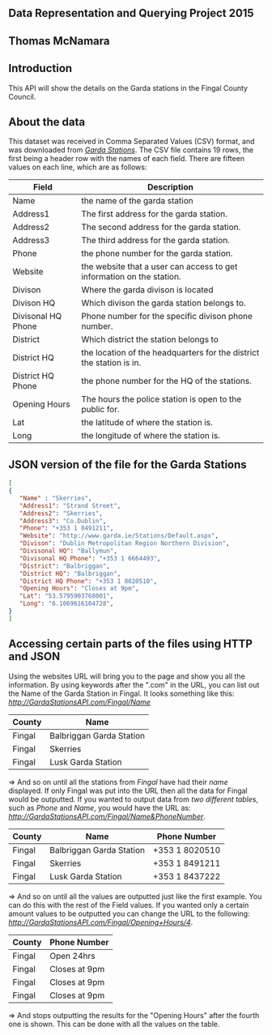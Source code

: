 ## Data Representation and Querying Project 2015 
## Thomas McNamara

## Introduction 

This API will show the details on the Garda stations in the Fingal County Council. 

## About the data
This dataset was received in Comma Separated Values (CSV) format, and was downloaded from [*Garda Stations*](https://data.gov.ie/dataset/garda-stations).
The CSV file contains 19 rows, the first being a header row with the names of each field.
There are fifteen values on each line, which are as follows: 

Field | Description
------------ | -------------
Name | the name of the garda station
Address1 | The first address for the garda station.
Address2 |The second address for the garda station.
Address3 |  The third address for the garda station.
Phone | the phone number for the garda station.
Website | the website that a user can access to get information on the station.
Divison | Where the garda divison is located
Divison HQ | Which divison the garda station belongs to.
Divisonal HQ Phone | Phone number for the specific divison phone number.
District | Which district the station belongs to
District HQ | the location of the headquarters for the district the station is in. 
District HQ Phone | the phone number for the HQ of the stations.
Opening Hours | The hours the police station is open to the public for.
Lat | the latitude of where the station is.
Long | the longitude of where the station is.

## JSON version of the file for the Garda Stations
```JSON
[
{
   "Name" : "Skerries", 
   "Address1": "Strand Street",
   "Address2": "Skerries",
   "Address3": "Co.Dublin",
   "Phone": "+353 1 8491211",
   "Website": "http://www.garda.ie/Stations/Default.aspx",
   "Divison": "Dublin Metropolitan Region Northern Division",
   "Divisonal HQ": "Ballymun",
   "Divisonal HQ Phone": "+353 1 6664493",
   "District": "Balbriggan",
   "District HQ": "Balbriggan",
   "District HQ Phone": "+353 1 8020510",
   "Opening Hours": "Closes at 9pm",
   "Lat": "53.5795903768001",
   "Long": "6.1069616104728",
}
]
``` 
## Accessing certain parts of the files using HTTP and JSON
Using the websites URL will bring you to the page and show you all the information. By using keywords after the ".com" in the URL, you can list out the Name of the Garda Station in Fingal. It looks something like this: 
*http://GardaStationsAPI.com/Fingal/Name*

County | Name
------------ | -------------
Fingal | Balbriggan Garda Station
Fingal | Skerries
Fingal | Lusk Garda Station
=> And so on until all the stations from *Fingal* have had their *name* displayed. If only Fingal was put into the URL then all the data for Fingal would be outputted. 
If you wanted to output data from *two different table*s, such as *Phone* and *Name*, you would have the URL as: *http://GardaStationsAPI.com/Fingal/Name&PhoneNumber*.

County | Name | Phone Number
------------ | ------------- | -------------
Fingal | Balbriggan Garda Station | +353 1 8020510
Fingal | Skerries | +353 1 8491211
Fingal | Lusk Garda Station | +353 1 8437222
=> And so on until all the values are outputted just like the first example. You can do this with the rest of the Field values.
If you wanted only a certain amount values to be outputted you can change the URL to the following:
*http://GardaStationsAPI.com/Fingal/Opening+Hours/4*.

County | Phone Number
------------ | -------------
Fingal | Open 24hrs
Fingal | Closes at 9pm
Fingal | Closes at 9pm
Fingal | Closes at 9pm
=> And stops outputting the results for the "Opening Hours" after the fourth one is shown. This can be done with all the values on the table.
